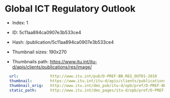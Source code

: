 # Global ICT Regulatory Outlook

- Index: 1
- ID: 5c11aa894ca0907e3b533ce4
- Hash: /publication/5c11aa894ca0907e3b533ce4

- Thumbnail sizes: 190x270
- Thumbnails path: https://www.itu.int/itu-d/apis/clients/publications/res/image/

```yaml
  url:              http://www.itu.int/pub/D-PREF-BB.REG_OUT01-2018
  thumbnail:        https://www.itu.int/itu-d/apis/clients/publications/res/image/D-PREF-BB.REG_OUT01-2018-OAS-JPG-E.jpg
  thumbnail_orig:   http://www.itu.int/dms_pub/itu-d/opb/pref/D-PREF-BB.REG_OUT01-2018-OAS-JPG-E.jpg
  static_path:      http://www.itu.int/dms_pages/itu-d/opb/pref/D-PREF-BB.REG_OUT01-2018.xml
```
